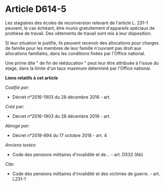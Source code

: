 # Article D614-5

Les stagiaires des écoles de reconversion relevant de l'article L. 231-1 peuvent, le cas échéant, être munis gratuitement
d'appareils spéciaux de prothèse de travail. Des vêtements de travail sont mis à leur disposition.

Si leur situation le justifie, ils peuvent recevoir des allocations pour charges de famille pour les membres de leur famille
n'ouvrant pas droit aux allocations familiales, dans les conditions fixées par l'Office national.

Une prime dite " de fin de rééducation " peut leur être attribuée à l'issue du stage, dans la limite d'un taux maximum
déterminé par l'Office national.

**Liens relatifs à cet article**

_Codifié par_:

  - Décret n°2016-1903 du 28 décembre 2016 - art.

_Créé par_:

  - Décret n°2016-1903 du 28 décembre 2016 - art.

_Abrogé par_:

  - Décret n°2018-894 du 17 octobre 2018 - art. 4

_Anciens textes_:

  - Code des pensions militaires d'invalidité et de... - art. D532 (Ab)

_Cite_:

  - Code des pensions militaires d'invalidité et des victimes de guerre. - art. L231-1
